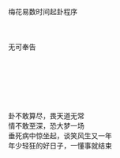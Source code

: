 梅花易数时间起卦程序    
 <br/>    
 <br/>
 无可奉告
 <br/>
 <br/>
 <br/>
 <br/>
 <br/>
 <br/>
 <br/>
 <br/>
卦不敢算尽，畏天道无常  
情不敢至深，恐大梦一场  
垂死病中惊坐起，谈笑风生又一年  
年少轻狂的好日子，一懂事就结束    
